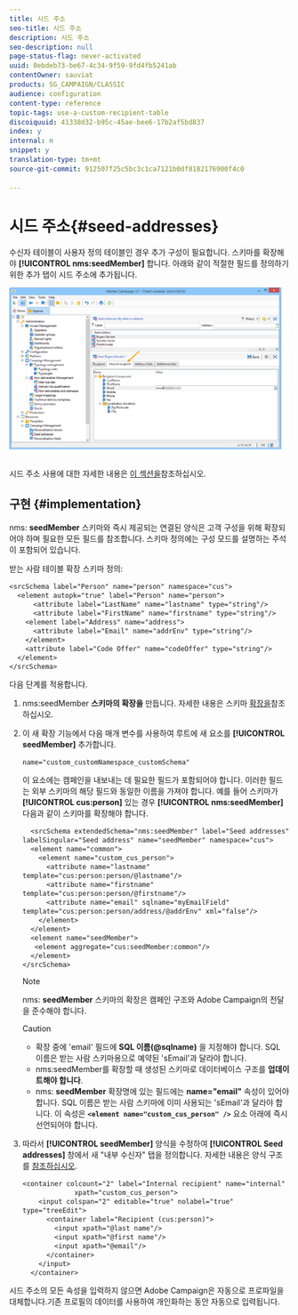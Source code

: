 ```yaml
---
title: 시드 주소
seo-title: 시드 주소
description: 시드 주소
seo-description: null
page-status-flag: never-activated
uuid: 0ebdeb73-be67-4c34-9f59-9fd4fb5241ab
contentOwner: sauviat
products: SG_CAMPAIGN/CLASSIC
audience: configuration
content-type: reference
topic-tags: use-a-custom-recipient-table
discoiquuid: 41338d32-b95c-45ae-bee6-17b2af5bd837
index: y
internal: n
snippet: y
translation-type: tm+mt
source-git-commit: 912507f25c5bc3c1ca7121b0df8182176900f4c0

---
```



# 시드 주소{#seed-addresses}

수신자 테이블이 사용자 정의 테이블인 경우 추가 구성이 필요합니다. 스키마를 확장해야 **[!UICONTROL nms:seedMember]** 합니다. 아래와 같이 적절한 필드를 정의하기 위한 추가 탭이 시드 주소에 추가됩니다.

![](assets/s_ncs_user_seedlist_new_tab.png)

시드 주소 사용에 대한 자세한 내용은 [이 섹션을](../../delivery/using/about-seed-addresses.md)참조하십시오.

## 구현 {#implementation}

nms: **seedMember** 스키마와 즉시 제공되는 연결된 양식은 고객 구성을 위해 확장되어야 하며 필요한 모든 필드를 참조합니다. 스키마 정의에는 구성 모드를 설명하는 주석이 포함되어 있습니다.

받는 사람 테이블 확장 스키마 정의:

```
<srcSchema label="Person" name="person" namespace="cus">
  <element autopk="true" label="Person" name="person">
      <attribute label="LastName" name="lastname" type="string"/>
      <attribute label="FirstName" name="firstname" type="string"/>
    <element label="Address" name="address">
      <attribute label="Email" name="addrEnv" type="string"/>
    </element>
    <attribute label="Code Offer" name="codeOffer" type="string"/>
  </element>
</srcSchema>
```

다음 단계를 적용합니다.

1. nms:seedMember **스키마의 확장을** 만듭니다. 자세한 내용은 스키마 [확장을](../../configuration/using/extending-a-schema.md)참조하십시오.
1. 이 새 확장 기능에서 다음 매개 변수를 사용하여 루트에 새 요소를 **[!UICONTROL seedMember]** 추가합니다.

   ```
   name="custom_customNamespace_customSchema"
   ```

   이 요소에는 캠페인을 내보내는 데 필요한 필드가 포함되어야 합니다. 이러한 필드는 외부 스키마의 해당 필드와 동일한 이름을 가져야 합니다. 예를 들어 스키마가 **[!UICONTROL cus:person]** 있는 경우 **[!UICONTROL nms:seedMember]** 다음과 같이 스키마를 확장해야 합니다.

   ```
     <srcSchema extendedSchema="nms:seedMember" label="Seed addresses" labelSingular="Seed address" name="seedMember" namespace="cus">
     <element name="common">
       <element name="custom_cus_person">
         <attribute name="lastname" template="cus:person:person/@lastname"/>
         <attribute name="firstname" template="cus:person:person/@firstname"/>
         <attribute name="email" sqlname="myEmailField" template="cus:person:person/address/@addrEnv" xml="false"/>
       </element>
     </element>
     <element name="seedMember">
      <element aggregate="cus:seedMember:common"/>
     </element>
   </srcSchema>
   ```

   >[!NOTE]
   >
   >nms: **seedMember** 스키마의 확장은 캠페인 구조와 Adobe Campaign의 전달을 준수해야 합니다.

   >[!CAUTION]
   >
   >
   >    
   >    
   >    * 확장 중에 &#39;email&#39; 필드에 **SQL 이름(@sqlname)** 을 지정해야 합니다. SQL 이름은 받는 사람 스키마용으로 예약된 &#39;sEmail&#39;과 달라야 합니다.
   >    * nms:seedMember를 확장할 때 생성된 스키마로 데이터베이스 구조를 **업데이트해야 합니다**.
   >    * nms: **seedMember** 확장명에 있는 필드에는 **name=&quot;email&quot;** 속성이 있어야 합니다. SQL 이름은 받는 사람 스키마에 이미 사용되는 &#39;sEmail&#39;과 달라야 합니다. 이 속성은 **`<element name="custom_cus_person" />`** 요소 아래에 즉시 선언되어야 합니다.


1. 따라서 **[!UICONTROL seedMember]** 양식을 수정하여 **[!UICONTROL Seed addresses]** 창에서 새 &quot;내부 수신자&quot; 탭을 정의합니다. 자세한 내용은 양식 구조를 [참조하십시오](../../configuration/using/form-structure.md).

   ```
   <container colcount="2" label="Internal recipient" name="internal"
                xpath="custom_cus_person">
       <input colspan="2" editable="true" nolabel="true" type="treeEdit">
         <container label="Recipient (cus:person)">
           <input xpath="@last name"/>
           <input xpath="@first name"/>
           <input xpath="@email"/>
         </container>
       </input>
     </container>
   ```

시드 주소의 모든 속성을 입력하지 않으면 Adobe Campaign은 자동으로 프로파일을 대체합니다.기존 프로필의 데이터를 사용하여 개인화하는 동안 자동으로 입력됩니다.
